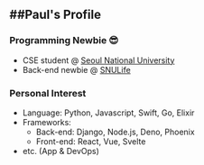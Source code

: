 ##Paul's Profile
---

### Programming Newbie 😎
* CSE student @ [Seoul National University](https://cse.snu.ac.kr/)
* Back-end newbie @ [SNULife](https://snulife.com/)

### Personal Interest
* Language: Python, Javascript, Swift, Go, Elixir
* Frameworks: 
  * Back-end: Django, Node.js, Deno, Phoenix
  * Front-end: React, Vue, Svelte
* etc. (App & DevOps)


<!--
**csehuman/csehuman** is a ✨ _special_ ✨ repository because its `README.md` (this file) appears on your GitHub profile.

Here are some ideas to get you started:

- 🔭 I’m currently working on ...
- 🌱 I’m currently learning ...
- 👯 I’m looking to collaborate on ...
- 🤔 I’m looking for help with ...
- 💬 Ask me about ...
- 📫 How to reach me: ...
- 😄 Pronouns: ...
- ⚡ Fun fact: ...
-->
